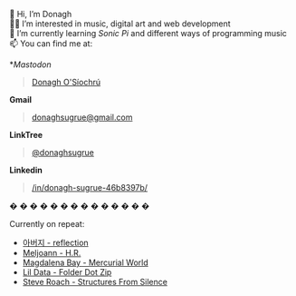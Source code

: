 👋 Hi, I’m Donagh  
:man_technologist: I’m interested in music, digital art and web development  
:musical_note: I’m currently learning *Sonic Pi* and different ways of programming music  
📫 You can find me at:

**Mastodon*
>[Donagh O'Síochrú](https://www.facebook.com/donaghsugrue/)

**Gmail**
>[donaghsugrue@gmail.com](mailto:donaghsugrue@gmail.com)

**LinkTree**
>[@donaghsugrue](https://linktr.ee/donaghsugrue)

**Linkedin**
>[/in/donagh-sugrue-46b8397b/](https://www.linkedin.com//in/donagh-sugrue-46b8397b/)
  
� � � � � � � � � � � � � �  
  
Currently on repeat:  
- [아버지 - reflection](https://father.2006.kr/album/reflection)  
- [Meljoann - H.R.](https://boyscoutaudio.bandcamp.com/album/h-r)  
- [Magdalena Bay - Mercurial World](https://magdalenabay.bandcamp.com/album/mercurial-world)  
- [Lil Data - Folder Dot Zip](https://lildatapcmusic.bandcamp.com/album/folder-dot-zip)  
- [Steve Roach - Structures From Silence](https://steveroach.bandcamp.com/album/structures-from-silence-30th-anniversary-3cd-remastered-edition)
